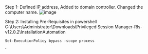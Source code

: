 Step 1: Defined IP address, Added to domain controller. Changed the computer name.
![image](https://github.com/NallaTeja/CyberArk-PAS/assets/145950340/848bd012-6ea8-414f-81ec-83221ea88209)

Step 2: Installing Pre-Requisites in powershell
C:\Users\Administrator\Downloads\Privileged Session Manager-Rls-v12.0.2\InstallationAutomation

`
Set-ExecutionPolicy bypass -scope process
`

`
